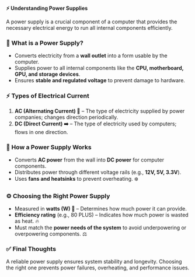 **⚡ Understanding Power Supplies**

A power supply is a crucial component of a computer that provides the necessary electrical energy to run all internal components efficiently.

### 🔌 What is a Power Supply?
- Converts electricity from a **wall outlet** into a form usable by the computer.
- Supplies power to all internal components like the **CPU, motherboard, GPU, and storage devices**.
- Ensures **stable and regulated voltage** to prevent damage to hardware.

### ⚡ Types of Electrical Current
1. **AC (Alternating Current) 🔄** – The type of electricity supplied by power companies; changes direction periodically.
2. **DC (Direct Current) ➡️** – The type of electricity used by computers; flows in one direction.

### 🔋 How a Power Supply Works
- Converts **AC power** from the wall into **DC power** for computer components.
- Distributes power through different voltage rails (e.g., **12V, 5V, 3.3V**).
- Uses **fans and heatsinks** to prevent overheating. ❄️

### ⚙️ Choosing the Right Power Supply
- Measured in **watts (W) 🔢** – Determines how much power it can provide.
- **Efficiency rating** (e.g., 80 PLUS) – Indicates how much power is wasted as heat. 🔥
- Must match the **power needs of the system** to avoid underpowering or overpowering components. ⚖️

### ✅ Final Thoughts
A reliable power supply ensures system stability and longevity. Choosing the right one prevents power failures, overheating, and performance issues.

